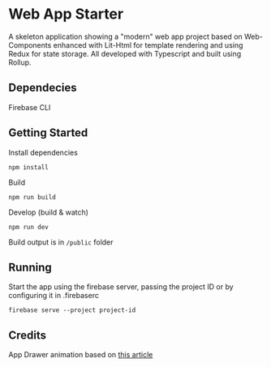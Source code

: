 # Web App Starter

A skeleton application showing a "modern" web app project based
on Web-Components enhanced with Lit-Html for template rendering
and using Redux for state storage. All developed with Typescript
and built using Rollup.

## Dependecies

Firebase CLI

## Getting Started

Install dependencies

    npm install

Build

    npm run build

Develop (build & watch)

    npm run dev

Build output is in `/public` folder

## Running

Start the app using the firebase server, passing the project ID or
by configuring it in .firebaserc

    firebase serve --project project-id

## Credits

App Drawer animation based on
[this article](https://medium.com/outsystems-experts/how-to-achieve-60-fps-animations-with-css3-db7b98610108)
